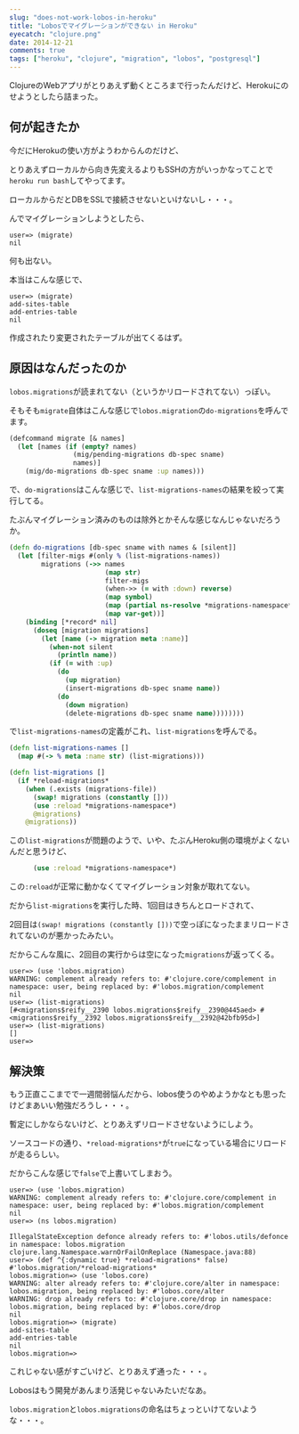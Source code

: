 ```yaml
---
slug: "does-not-work-lobos-in-heroku"
title: "Lobosでマイグレーションができない in Heroku"
eyecatch: "clojure.png"
date: 2014-12-21
comments: true
tags: ["heroku", "clojure", "migration", "lobos", "postgresql"]
---
```


ClojureのWebアプリがとりあえず動くところまで行ったんだけど、Herokuにのせようとしたら詰まった。

## 何が起きたか

今だにHerokuの使い方がようわからんのだけど、

とりあえずローカルから向き先変えるよりもSSHの方がいっかなってことで`heroku run bash`してやってます。

ローカルからだとDBをSSLで接続させないといけないし・・・。

んでマイグレーションしようとしたら、

``` clojure-repl
user=> (migrate)
nil
```

何も出ない。

本当はこんな感じで、

``` clojure-repl
user=> (migrate)
add-sites-table
add-entries-table
nil
```

作成されたり変更されたテーブルが出てくるはず。

## 原因はなんだったのか

`lobos.migrations`が読まれてない（というかリロードされてない）っぽい。

そもそも`migrate`自体はこんな感じで`lobos.migration`の`do-migrations`を呼んでます。

``` clojure
(defcommand migrate [& names]
  (let [names (if (empty? names)
                (mig/pending-migrations db-spec sname)
                names)]
    (mig/do-migrations db-spec sname :up names)))
```

で、`do-migrations`はこんな感じで、`list-migrations-names`の結果を絞って実行してる。

たぶんマイグレーション済みのものは除外とかそんな感じなんじゃないだろうか。

``` clojure
(defn do-migrations [db-spec sname with names & [silent]]
  (let [filter-migs #(only % (list-migrations-names))
        migrations (->> names
                        (map str)
                        filter-migs
                        (when->> (= with :down) reverse)
                        (map symbol)
                        (map (partial ns-resolve *migrations-namespace*))
                        (map var-get))]
    (binding [*record* nil]
      (doseq [migration migrations]
        (let [name (-> migration meta :name)]
          (when-not silent
            (println name))
          (if (= with :up)
            (do
              (up migration)
              (insert-migrations db-spec sname name))
            (do
              (down migration)
              (delete-migrations db-spec sname name))))))))
```

で`list-migrations-names`の定義がこれ、`list-migrations`を呼んでる。

``` clojure
(defn list-migrations-names []
  (map #(-> % meta :name str) (list-migrations)))

(defn list-migrations []
  (if *reload-migrations*
    (when (.exists (migrations-file))
      (swap! migrations (constantly []))
      (use :reload *migrations-namespace*)
      @migrations)
    @migrations))
```

この`list-migrations`が問題のようで、いや、たぶんHeroku側の環境がよくないんだと思うけど、

``` clojure
      (use :reload *migrations-namespace*)
```

この`:reload`が正常に動かなくてマイグレーション対象が取れてない。

だから`list-migrations`を実行した時、1回目はきちんとロードされて、

2回目は`(swap! migrations (constantly []))`で空っぽになったままリロードされてないのが悪かったみたい。

だからこんな風に、2回目の実行からは空になった`migrations`が返ってくる。

``` clojure-repl
user=> (use 'lobos.migration)
WARNING: complement already refers to: #'clojure.core/complement in namespace: user, being replaced by: #'lobos.migration/complement
nil
user=> (list-migrations)
[#<migrations$reify__2390 lobos.migrations$reify__2390@445aed> #<migrations$reify__2392 lobos.migrations$reify__2392@42bfb95d>]
user=> (list-migrations)
[]
user=>
```

## 解決策

もう正直ここまでで一週間弱悩んだから、lobos使うのやめようかなとも思ったけどまあいい勉強だろうし・・・。

暫定にしかならないけど、とりあえずリロードさせないようにしよう。

ソースコードの通り、`*reload-migrations*`が`true`になっている場合にリロードが走るらしい。

だからこんな感じで`false`で上書いてしまおう。

``` clojure-repl
user=> (use 'lobos.migration)
WARNING: complement already refers to: #'clojure.core/complement in namespace: user, being replaced by: #'lobos.migration/complement
nil
user=> (ns lobos.migration)

IllegalStateException defonce already refers to: #'lobos.utils/defonce in namespace: lobos.migration  clojure.lang.Namespace.warnOrFailOnReplace (Namespace.java:88)
user=> (def ^{:dynamic true} *reload-migrations* false)
#'lobos.migration/*reload-migrations*
lobos.migration=> (use 'lobos.core)
WARNING: alter already refers to: #'clojure.core/alter in namespace: lobos.migration, being replaced by: #'lobos.core/alter
WARNING: drop already refers to: #'clojure.core/drop in namespace: lobos.migration, being replaced by: #'lobos.core/drop
nil
lobos.migration=> (migrate)
add-sites-table
add-entries-table
nil
lobos.migration=>
```

これじゃない感がすごいけど、とりあえず通った・・・。

Lobosはもう開発があんまり活発じゃないみたいだなあ。

`lobos.migration`と`lobos.migrations`の命名はちょっといけてないような・・・。
